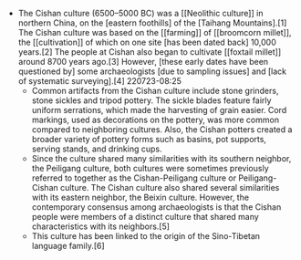 - The Cishan culture (6500–5000 BC) was a [[Neolithic culture]] in northern China, on the [eastern foothills] of the [Taihang Mountains].[1] The Cishan culture was based on the [[farming]] of [[broomcorn millet]], the [[cultivation]] of which on one site [has been dated back] 10,000 years.[2] The people at Cishan also began to cultivate [[foxtail millet]] around 8700 years ago.[3] However, [these early dates have been questioned by] some archaeologists [due to sampling issues] and [lack of systematic surveying].[4]
220723-08:25
    - Common artifacts from the Cishan culture include stone grinders, stone sickles and tripod pottery. The sickle blades feature fairly uniform serrations, which made the harvesting of grain easier. Cord markings, used as decorations on the pottery, was more common compared to neighboring cultures. Also, the Cishan potters created a broader variety of pottery forms such as basins, pot supports, serving stands, and drinking cups.
    - Since the culture shared many similarities with its southern neighbor, the Peiligang culture, both cultures were sometimes previously referred to together as the Cishan-Peiligang culture or Peiligang-Cishan culture. The Cishan culture also shared several similarities with its eastern neighbor, the Beixin culture. However, the contemporary consensus among archaeologists is that the Cishan people were members of a distinct culture that shared many characteristics with its neighbors.[5]
    - This culture has been linked to the origin of the Sino-Tibetan language family.[6]
